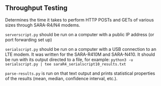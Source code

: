 Throughput Testing
------------------

Determines the time it takes to perform HTTP POSTs and GETs of various sizes
through SARA-R4/N4 modems.

`serverscript.py` should be run on a computer with a public IP address (or port
forwarding set up)

`serialscript.py` should be run on a computer with a USB connection to an LTE
modem. It was written for the SARA-R410M and SARA-N410. It should be run with
its output directed to a file, for example:
`python3 -u serialscript.py | tee saraR4_serialscript10_results.txt`

`parse-results.py` is run on that text output and prints statistical properties
of the results (mean, median, confidence interval, etc.).

